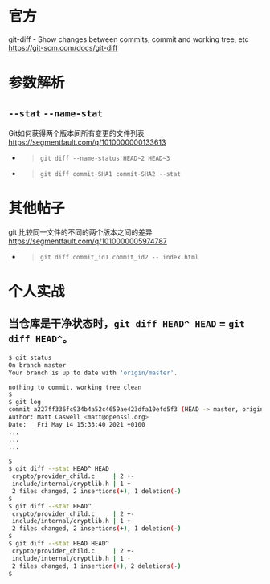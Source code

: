 
# 官方

git-diff - Show changes between commits, commit and working tree, etc https://git-scm.com/docs/git-diff

# 参数解析

## `--stat` `--name-stat`

Git如何获得两个版本间所有变更的文件列表 https://segmentfault.com/q/1010000000133613
- > `git diff --name-status HEAD~2 HEAD~3`
- > `git diff commit-SHA1 commit-SHA2 --stat`

# 其他帖子

git 比较同一文件的不同的两个版本之间的差异 https://segmentfault.com/q/1010000005974787
- > `git diff commit_id1 commit_id2 -- index.html`

# 个人实战

## 当仓库是干净状态时，`git diff HEAD^ HEAD` = `git diff HEAD^`。

```sh
$ git status
On branch master
Your branch is up to date with 'origin/master'.

nothing to commit, working tree clean
$ 
$ git log
commit a227ff336fc934b4a52c4659ae423dfa10efd5f3 (HEAD -> master, origin/master, origin/HEAD)
Author: Matt Caswell <matt@openssl.org>
Date:   Fri May 14 15:33:40 2021 +0100
...
...
...

$
$ git diff --stat HEAD^ HEAD
 crypto/provider_child.c     | 2 +-
 include/internal/cryptlib.h | 1 +
 2 files changed, 2 insertions(+), 1 deletion(-)
$ 
$ git diff --stat HEAD^     
 crypto/provider_child.c     | 2 +-
 include/internal/cryptlib.h | 1 +
 2 files changed, 2 insertions(+), 1 deletion(-)
$ 
$ git diff --stat HEAD HEAD^
 crypto/provider_child.c     | 2 +-
 include/internal/cryptlib.h | 1 -
 2 files changed, 1 insertion(+), 2 deletions(-)
$
```

